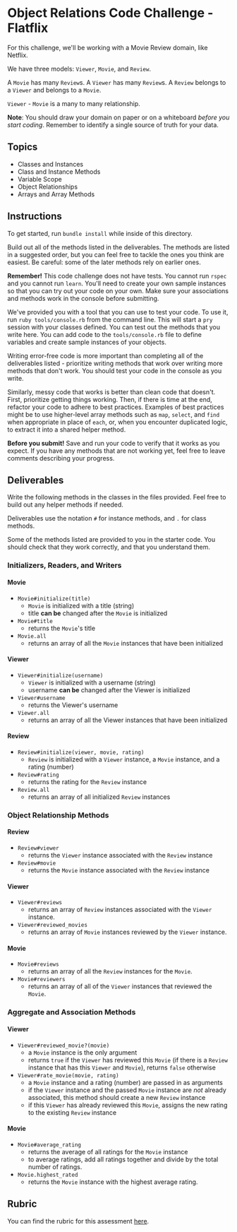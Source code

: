 # Object Relations Code Challenge - Flatflix

For this challenge, we'll be working with a Movie Review domain, like Netflix.

We have three models: `Viewer`, `Movie`, and `Review`.

A `Movie` has many `Review`s. A `Viewer` has many `Review`s. A `Review` belongs to a `Viewer` 
and belongs to a `Movie`.

`Viewer` - `Movie` is a many to many relationship.

**Note**: You should draw your domain on paper or on a whiteboard _before you start coding_. Remember to 
identify a single source of truth for your data.

## Topics

- Classes and Instances
- Class and Instance Methods
- Variable Scope
- Object Relationships
- Arrays and Array Methods

## Instructions

To get started, run `bundle install` while inside of this directory.

Build out all of the methods listed in the deliverables. The methods are listed in a suggested order, 
but you can feel free to tackle the ones you think are easiest. Be careful: some of the 
later methods rely on earlier ones.

**Remember!** This code challenge does not have tests. You cannot run `rspec` and you cannot run `learn`. 
You'll need to create your own sample instances so that you can try out your code on your own. Make sure 
your associations and methods work in the console before submitting.

We've provided you with a tool that you can use to test your code. To use it, run `ruby tools/console.rb` 
from the command line. This will start a `pry` session with your classes defined. You can test out 
the methods that you write here. You can add code to the `tools/console.rb` file to define 
variables and create sample instances of your objects.

Writing error-free code is more important than completing all of the deliverables listed - prioritize 
writing methods that work over writing more methods that don't work. You should 
test your code in the console as you write.

Similarly, messy code that works is better than clean code that doesn't. First, prioritize 
getting things working. Then, if there is time at the end, refactor your code to adhere to best practices.
Examples of best practices might be to use higher-level array methods such as `map`, `select`, and `find` 
when appropriate in place of `each`, or, when you encounter duplicated logic, to extract it into a shared 
helper method.

**Before you submit!** Save and run your code to verify that it works as you expect. If you have any 
methods that are not working yet, feel free to leave comments describing your progress.

## Deliverables

Write the following methods in the classes in the files provided. Feel free to build out any helper 
methods if needed.

Deliverables use the notation `#` for instance methods, and `.` for class methods.

Some of the methods listed are provided to you in the starter code. You should check that they work correctly, and that you understand them.

### Initializers, Readers, and Writers

#### Movie

- `Movie#initialize(title)`
  - `Movie` is initialized with a title (string)
  - title **can be** changed after the `Movie` is initialized
- `Movie#title`
  - returns the `Movie`'s title
- `Movie.all`
  - returns an array of all the `Movie` instances that have been initialized

#### Viewer

- `Viewer#initialize(username)`
  - `Viewer` is initialized with a username (string)
  - username **can be** changed after the Viewer is initialized
- `Viewer#username`
  - returns the Viewer's username
- `Viewer.all`
  - returns an array of all the Viewer instances that have been initialized

#### Review

- `Review#initialize(viewer, movie, rating)`
  - `Review` is initialized with a `Viewer` instance, a `Movie` instance, and a rating (number)
- `Review#rating`
  - returns the rating for the `Review` instance
- `Review.all`
  - returns an array of all initialized `Review` instances

### Object Relationship Methods

#### Review

- `Review#viewer`
  - returns the `Viewer` instance associated with the `Review` instance
- `Review#movie`
  - returns the `Movie` instance associated with the `Review` instance

#### Viewer

- `Viewer#reviews`
  - returns an array of `Review` instances associated with the `Viewer` instance.
- `Viewer#reviewed_movies`
  - returns an array of `Movie` instances reviewed by the `Viewer` instance.

#### Movie

- `Movie#reviews`
  - returns an array of all the `Review` instances for the `Movie`.
- `Movie#reviewers`
  - returns an array of all of the `Viewer` instances that reviewed the `Movie`.

### Aggregate and Association Methods

#### Viewer

- `Viewer#reviewed_movie?(movie)`
  - a `Movie` instance is the only argument
  - returns `true` if the `Viewer` has reviewed this `Movie` (if there is a `Review` instance 
  that has this `Viewer` and `Movie`), returns `false` otherwise
- `Viewer#rate_movie(movie, rating)`
  - a `Movie` instance and a rating (number) are passed in as arguments
  - if the `Viewer` instance and the passed `Movie` instance are _not_ already associated, this 
  method should create a new `Review` instance
  - if this `Viewer` has already reviewed this `Movie`, assigns the new rating to the existing 
  `Review` instance

#### Movie

- `Movie#average_rating`
  - returns the average of all ratings for the `Movie` instance
  - to average ratings, add all ratings together and divide by the total number of ratings.
- `Movie.highest_rated`
  - returns the `Movie` instance with the highest average rating.

## Rubric

You can find the rubric for this assessment [here](https://github.com/learn-co-curriculum/se-rubrics/blob/master/module-1.md).
